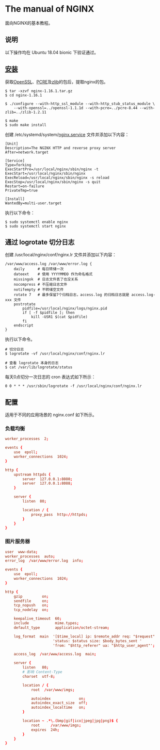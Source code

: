 # The manual of NGINX

面向NGINX的基本教程。

## 说明

以下操作均在 Ubuntu 18.04 bionic 下验证通过。

## [安装](https://nginx.org/en/download.html)

获取[OpenSSL](https://www.openssl.org/source/)、[PCRE](https://ftp.pcre.org/pub/pcre/)及[zlib](https://zlib.net)的包后，提取nginx的包。

```
$ tar -xzvf nginx-1.16.1.tar.gz
$ cd nginx-1.16.1

$ ./configure --with-http_ssl_module --with-http_stub_status_module \
    --with-openssl=../openssl-1.1.1d --with-pcre=../pcre-8.44 --with-zlib=../zlib-1.2.11

$ make
$ sudo make install
```

创建 /etc/systemd/system/[nginx.service](https://www.nginx.com/resources/wiki/start/topics/examples/systemd/) 文件并添加以下内容：

```
[Unit]
Description=The NGINX HTTP and reverse proxy server
After=network.target

[Service]
Type=forking
ExecStartPre=/usr/local/nginx/sbin/nginx -t
ExecStart=/usr/local/nginx/sbin/nginx
ExecReload=/usr/local/nginx/sbin/nginx -s reload
ExecStop=/usr/local/nginx/sbin/nginx -s quit
Restart=on-failure
PrivateTmp=true

[Install]
WantedBy=multi-user.target
```

执行以下命令：

```
$ sudo systemctl enable nginx
$ sudo systemctl start nginx
```

## 通过 logrotate 切分日志

创建 /usr/local/nginx/conf/nginx.lr 文件并添加以下内容：

```
/var/www/access.log /var/www/error.log {
    daily      # 每日转储一次
    dateext    # 使用 YYYYMMDD 作为命名格式
    missingok  # 日志文件丢了也没关系
    nocompress # 不压缩日志文件
    notifempty # 不转储空文件
    rotate 7   # 最多保留7个归档日志，access.log 的归档日志就是 access.log-xxx 文件
    postrotate
        pidfile=/usr/local/nginx/logs/nginx.pid
        if [ -f $pidfile ]; then
            kill -USR1 $(cat $pidfile)
        fi
    endscript
}
```

执行以下命令。

```
# 切分日志
$ logrotate -vf /usr/local/nginx/conf/nginx.lr

# 查看 logrotate 本身的日志
$ cat /var/lib/logrotate/status
```

每天0点切分一次日志的 cron 表达式如下所示：

```
0 0 * * * /usr/sbin/logrotate -f /usr/local/nginx/conf/nginx.lr
```

## 配置

适用于不同的应用场景的 nginx.conf 如下所示。

### 负载均衡

```conf
worker_processes  2;

events {
    use  epoll;
    worker_connections  1024;
}

http {
    upstream httpds {
        server  127.0.0.1:8080;
        server  127.0.0.1:8088;
    }

    server {
        listen  80;

        location / {
            proxy_pass  http://httpds;
        }
    }
}
```

### 图片服务器

```conf
user  www-data;
worker_processes  auto;
error_log  /var/www/error.log  info;

events {
    use  epoll;
    worker_connections  1024;
}

http {
    gzip         on;
    sendfile     on;
    tcp_nopush   on;
    tcp_nodelay  on;

    keepalive_timeout  60;
    include            mime.types;
    default_type       application/octet-stream;

    log_format  main  '[$time_local] ip: $remote_addr req: "$request" '
                      'status: $status size: $body_bytes_sent '
                      'from: "$http_referer" ua: "$http_user_agent"';

    access_log  /var/www/access.log  main;

    server {
        listen   80;
        # 影响 Content-Type
        charset  utf-8;

        location / {
            root  /var/www/imgs;

            autoindex             on;
            autoindex_exact_size  off;
            autoindex_localtime   on;
        }

        location ~ .*\.(bmp|gif|ico|jpeg|jpg|png)$ {
            root     /var/www/imgs;
            expires  24h;
        }
    }
}
```
